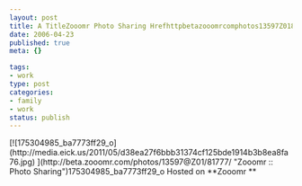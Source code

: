```yaml
--- 
layout: post
title: A TitleZooomr Photo Sharing Hrefhttpbetazooomrcomphotos13597Z0181
date: 2006-04-23
published: true
meta: {}

tags: 
- work
type: post
categories: 
- family
- work
status: publish
---
```

<div>[![175304985_ba7773ff29_o](http://media.eick.us/2011/05/d38ea27f6bbb31374cf125bde1914b3b8ea8fa76.jpg) ](http://beta.zooomr.com/photos/13597@Z01/81777/ "Zooomr :: Photo Sharing")<span>175304985_ba7773ff29_o</span> Hosted on **Zooom<span>r</span> **</div>
